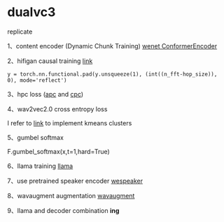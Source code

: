 # dualvc3
replicate

1、content encoder (Dynamic Chunk Training)  [wenet ConformerEncoder](https://github.com/wenet-e2e/wenet/blob/main/wenet/transformer/encoder.py#L440)

2、hifigan causal training [link](https://github.com/jik876/hifi-gan)

    y = torch.nn.functional.pad(y.unsqueeze(1), (int((n_fft-hop_size)), 0), mode='reflect')


3、hpc loss ([apc](https://github.com/iamyuanchung/Autoregressive-Predictive-Coding) and [cpc](https://github.com/Spijkervet/contrastive-predictive-coding))

4、wav2vec2.0 cross entropy loss

I refer to [link](https://github.com/facebookresearch/fairseq/tree/main/examples/hubert/simple_kmeans) to implement kmeans clusters

5、gumbel softmax 

F.gumbel_softmax(x,t=1,hard=True)

6、llama training [llama](https://github.com/ypeleg/llama)

7、use pretrained speaker encoder [wespeaker](https://github.com/wenet-e2e/wespeaker)

8、wavaugment augmentation [wavaugment](https://github.com/facebookresearch/WavAugment)

9、llama and decoder combination **ing**
